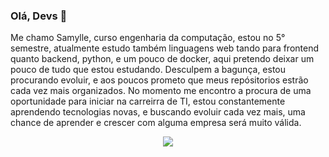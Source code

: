### Olá, Devs 🦄

Me chamo Samylle, curso engenharia da computação, estou no 5° semestre, atualmente estudo também linguagens web tando para frontend quanto backend, python, e um pouco de docker, aqui pretendo deixar um pouco de tudo que estou estudando. Desculpem a bagunça, estou procurando evoluir, e aos poucos prometo que meus repósitorios estrão cada vez mais organizados. No momento me encontro a procura de uma oportunidade para iniciar na carreirra de TI, estou constantemente aprendendo
tecnologias novas, e buscando evoluir cada vez mais, uma chance de aprender e crescer com alguma empresa será muito válida.
 
<center>
<img src="https://4.bp.blogspot.com/-4bfB7R9-HQk/WN0E7_pfj5I/AAAAAAAAa-k/otCFwuYwQKMJbN6JPpEjxfYhnR8aQr43QCLcB/s1600/20%2BGifs%2BStar%2BWars%2B3.gif">
</center>
